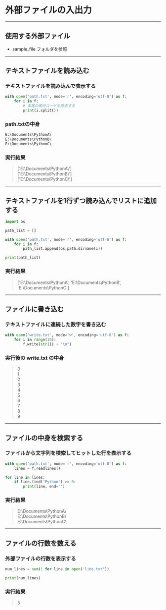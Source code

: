 # 外部ファイルの入出力

---

## 使用する外部ファイル

 * sample_file フォルダを参照

---

## テキストファイルを読み込む

### テキストファイルを読み込んで表示する

```python
with open('path.txt', mode='r', encoding='utf-8') as f:
    for i in f:
        # 末尾の改行コードを除去する
        print(i.split())
```

### path.txtの中身

```txt
E:\Documents\PythonA\
E:\Documents\PythonB\
E:\Documents\PythonC\
```

### 実行結果

> ['E:\\Documents\\PythonA\\']  
  ['E:\\Documents\\PythonB\\']  
  ['E:\\Documents\\PythonC\\']

---

## テキストファイルを1行ずつ読み込んでリストに追加する

```python
import os

path_list = []

with open('path.txt', mode='r', encoding='utf-8') as f:
    for i in f:
        path_list.append(os.path.dirname(i))

print(path_list)
```

### 実行結果

> ['E:\\Documents\\PythonA', 'E:\\Documents\\PythonB', 'E:\\Documents\\PythonC']

---

## ファイルに書き込む

### テキストファイルに連続した数字を書き込む

```python
with open('write.txt', mode='w', encoding='utf-8') as f:
    for i in range(10):
        f.write(str(i) + "\n")
```

### 実行後の **write.txt** の中身

> 0  
  1  
  2  
  3  
  4  
  5  
  6  
  7  
  8  
  9

---

## ファイルの中身を検索する

### ファイルから文字列を検索してヒットした行を表示する

```python
with open('path.txt', mode='r', encoding='utf-8') as f:
    lines = f.readlines()

for line in lines:
    if line.find('Python') >= 0:
        print(line, end='')
```

### 実行結果

> E:\Documents\PythonA\  
  E:\Documents\PythonB\  
  E:\Documents\PythonC\

---

## ファイルの行数を数える

### 外部ファイルの行数を表示する

```python
num_lines = sum(1 for line in open('line.txt'))

print(num_lines)
```

### 実行結果

> 5
